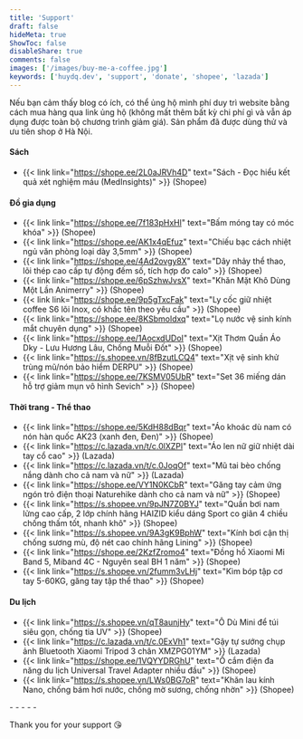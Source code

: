 ```yaml
---
title: 'Support'
draft: false
hideMeta: true
ShowToc: false
disableShare: true
comments: false
images: ['/images/buy-me-a-coffee.jpg']
keywords: ['huydq.dev', 'support', 'donate', 'shopee', 'lazada']
---
```


Nếu bạn cảm thấy blog có ích, có thể ủng hộ mình phí duy trì website bằng cách mua hàng qua link ủng hộ (không mất thêm bất kỳ chi phí gì và vẫn áp dụng được toàn bộ chương trình giảm giá). Sản phẩm đã được dùng thử và ưu tiên shop ở Hà Nội.

#### Sách

- {{< link link="https://shope.ee/2L0aJRVh4D" text="Sách - Đọc hiểu kết quả xét nghiệm máu (MedInsights)" >}} (Shopee)

#### Đồ gia dụng

- {{< link link="https://shope.ee/7f183pHxHl" text="Bấm móng tay có móc khóa" >}} (Shopee)
- {{< link link="https://shope.ee/AK1x4qEfuz" text="Chiếu bạc cách nhiệt ngủ văn phòng loại dày 3,5mm" >}} (Shopee)
- {{< link link="https://shope.ee/4Ad2ovgy8X" text="Dây nhảy thể thao, lõi thép cao cấp tự động đếm số, tích hợp đo calo" >}} (Shopee)
- {{< link link="https://shope.ee/6pSzhwJvsX" text="Khăn Mặt Khô Dùng Một Lần Animerry" >}} (Shopee)
- {{< link link="https://shope.ee/9p5gTxcFak" text="Ly cốc giữ nhiệt coffee S6 lõi Inox, có khắc tên theo yêu cầu" >}} (Shopee)
- {{< link link="https://shope.ee/8KSbmoldxq" text="Lọ nước vệ sinh kính mắt chuyên dụng" >}} (Shopee)
- {{< link link="https://shope.ee/1AocxdUDoI" text="Xịt Thơm Quần Áo Dky - Lưu Hương Lâu, Chống Muỗi Đốt" >}} (Shopee)
- {{< link link="https://s.shopee.vn/8fBzutLCQ4" text="Xịt vệ sinh khử trùng mũ/nón bảo hiểm DERPU" >}} (Shopee)
- {{< link link="https://shope.ee/7KSMV05UbR" text="Set 36 miếng dán hỗ trợ giảm mụn vô hình Sevich" >}} (Shopee)

#### Thời trang - Thể thao

- {{< link link="https://shope.ee/5KdH88dBqr" text="Áo khoác dù nam có nón hàn quốc AK23 (xanh đen, Đen)" >}} (Shopee)
- {{< link link="https://c.lazada.vn/t/c.0lXZPl" text="Áo len nữ giữ nhiệt dài tay cổ cao" >}} (Lazada)
- {{< link link="https://c.lazada.vn/t/c.0JoqOf" text="Mũ tai bèo chống nắng dành cho cả nam và nữ" >}} (Lazada)
- {{< link link="https://shope.ee/VY1N0KCbR" text="Găng tay cảm ứng ngón trỏ điện thoại Naturehike dành cho cả nam và nữ" >}} (Shopee)
- {{< link link="https://s.shopee.vn/9pJN7Z0BYJ" text="Quần bơi nam lửng cao cấp, 2 lớp chính hãng HAIZID kiểu dáng Sport co giãn 4 chiều chống thấm tốt, nhanh khô" >}} (Shopee)
- {{< link link="https://s.shopee.vn/9A3gK9BphW" text="Kính bơi cận thị chống sương mù, độ nét cao chính hãng Lining" >}} (Shopee)
- {{< link link="https://shope.ee/2KzfZromo4" text="Đồng hồ Xiaomi Mi Band 5, Miband 4C - Nguyên seal BH 1 năm" >}} (Shopee)
- {{< link link="https://s.shopee.vn/2fumm3vLHj" text="Kìm bóp tập cơ tay 5-60KG, găng tay tập thể thao" >}} (Shopee)

#### Du lịch

- {{< link link="https://s.shopee.vn/qT8aunjHy" text="Ô Dù Mini để túi siêu gọn, chống tia UV" >}} (Shopee)
- {{< link link="https://c.lazada.vn/t/c.0ExVh1" text="Gậy tự sướng chụp ảnh Bluetooth Xiaomi Tripod 3 chân XMZPG01YM" >}} (Lazada)
- {{< link link="https://shope.ee/1VQYYDRGhU" text="Ổ cắm điện đa năng du lịch Universal Travel Adapter nhiều đầu" >}} (Shopee)
- {{< link link="https://s.shopee.vn/LWs0BG7oR" text="Khăn lau kính Nano, chống bám hơi nước, chống mờ sương, chống nhờn" >}} (Shopee)

-&nbsp;-&nbsp;-&nbsp;-&nbsp;-

Thank you for your support 😘

